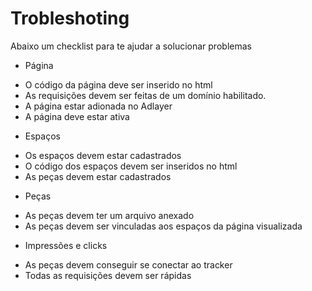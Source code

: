 # Trobleshoting
Abaixo um checklist para te ajudar a solucionar problemas

* Página
- O código da página deve ser inserido no html
- As requisições devem ser feitas de um domínio habilitado.
- A página estar adionada no Adlayer
- A página deve estar ativa

* Espaços
- Os espaços devem estar cadastrados
- O código dos espaços devem ser inseridos no html
- As peças devem estar cadastrados


* Peças
- As peças devem ter um arquivo anexado
- As peças devem ser vinculadas aos espaços da página visualizada


* Impressões e clicks 
- As peças devem conseguir se conectar ao tracker
- Todas as requisições devem ser rápidas